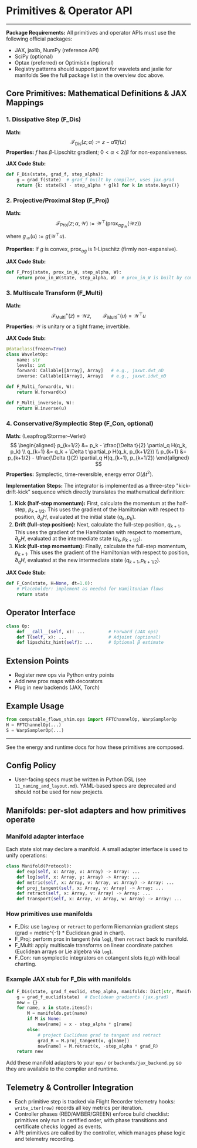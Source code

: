 
# Primitives & Operator API

---
**Package Requirements:**
All primitives and operator APIs must use the following official packages:
- JAX, jaxlib, NumPy (reference API)
- SciPy (optional)
- Optax (preferred) or Optimistix (optional)
- Registry patterns should support jaxwt for wavelets and jaxlie for manifolds
See the full package list in the overview doc above.

## Core Primitives: Mathematical Definitions & JAX Mappings

### 1. Dissipative Step (F_Dis)
**Math:**
$$
\mathcal{F}_{\text{Dis}}(z;\alpha) := z - \alpha \nabla f(z)
$$
**Properties:** $f$ has $\beta$-Lipschitz gradient; $0 < \alpha < 2/\beta$ for non-expansiveness.

**JAX Code Stub:**
```python
def F_Dis(state, grad_f, step_alpha):
    g = grad_f(state)  # grad_f built by compiler, uses jax.grad
    return {k: state[k] - step_alpha * g[k] for k in state.keys()}
```

### 2. Projective/Proximal Step (F_Proj)
**Math:**
$$
\mathcal{F}_{\text{Proj}}(z;\alpha,\mathcal{W}) := \mathcal{W}^\top\left(\mathrm{prox}_{\alpha g_{\mathcal{W}}}(\mathcal{W}z)\right)
$$
where $g_{\mathcal{W}}(u) := g(\mathcal{W}^\top u)$.

**Properties:** If $g$ is convex, $\mathrm{prox}_{\alpha g}$ is 1-Lipschitz (firmly non-expansive).

**JAX Code Stub:**
```python
def F_Proj(state, prox_in_W, step_alpha, W):
    return prox_in_W(state, step_alpha, W)  # prox_in_W is built by compiler
```

### 3. Multiscale Transform (F_Multi)
**Math:**
$$
\mathcal{F}_{\text{Multi}}^+(z) = \mathcal{W}z,\qquad \mathcal{F}_{\text{Multi}}^-(u) = \mathcal{W}^\top u
$$
**Properties:** $\mathcal{W}$ is unitary or a tight frame; invertible.

**JAX Code Stub:**
```python
@dataclass(frozen=True)
class WaveletOp:
    name: str
    levels: int
    forward: Callable[[Array], Array]   # e.g., jaxwt.dwt_nD
    inverse: Callable[[Array], Array]   # e.g., jaxwt.idwt_nD

def F_Multi_forward(x, W):
    return W.forward(x)

def F_Multi_inverse(u, W):
    return W.inverse(u)
```

### 4. Conservative/Symplectic Step (F_Con, optional)
**Math:** (Leapfrog/Stormer–Verlet)
$$
\begin{aligned}
p_{k+1/2} &= p_k - \tfrac{\Delta t}{2} \partial_q H(q_k, p_k) \\
q_{k+1} &= q_k + \Delta t \partial_p H(q_k, p_{k+1/2}) \\
p_{k+1} &= p_{k+1/2} - \tfrac{\Delta t}{2} \partial_q H(q_{k+1}, p_{k+1/2})
\end{aligned}
$$
**Properties:** Symplectic, time-reversible, energy error $O(\Delta t^2)$.

**Implementation Steps:**
The integrator is implemented as a three-step "kick-drift-kick" sequence which directly translates the mathematical definition:
1.  **Kick (half-step momentum):** First, calculate the momentum at the half-step, $p_{k+1/2}$. This uses the gradient of the Hamiltonian with respect to position, $\partial_q H$, evaluated at the initial state $(q_k, p_k)$.
2.  **Drift (full-step position):** Next, calculate the full-step position, $q_{k+1}$. This uses the gradient of the Hamiltonian with respect to momentum, $\partial_p H$, evaluated at the intermediate state $(q_k, p_{k+1/2})$.
3.  **Kick (full-step momentum):** Finally, calculate the full-step momentum, $p_{k+1}$. This uses the gradient of the Hamiltonian with respect to position, $\partial_q H$, evaluated at the new intermediate state $(q_{k+1}, p_{k+1/2})$.

**JAX Code Stub:**
```python
def F_Con(state, H=None, dt=1.0):
    # Placeholder: implement as needed for Hamiltonian flows
    return state
```

## Operator Interface
```python
class Op:
    def __call__(self, x): ...         # Forward (JAX ops)
    def T(self, x): ...                # Adjoint (optional)
    def lipschitz_hint(self): ...      # Optional β estimate
```

## Extension Points
- Register new ops via Python entry points
- Add new prox maps with decorators
- Plug in new backends (JAX, Torch)

## Example Usage
```python
from computable_flows_shim.ops import FFTChannelOp, WarpSamplerOp
H = FFTChannelOp(...)
S = WarpSamplerOp(...)
```

---

See the energy and runtime docs for how these primitives are composed.

## Config Policy
- User-facing specs must be written in Python DSL (see `11_naming_and_layout.md`). YAML-based specs are deprecated and should not be used for new projects.

## Manifolds: per-slot adapters and how primitives operate

### Manifold adapter interface
Each state slot may declare a manifold. A small adapter interface is used to unify operations:

```python
class Manifold(Protocol):
    def exp(self, x: Array, v: Array) -> Array: ...
    def log(self, x: Array, y: Array) -> Array: ...
    def metric(self, x: Array, v: Array, w: Array) -> Array: ...
    def proj_tangent(self, x: Array, v: Array) -> Array: ...
    def retract(self, x: Array, v: Array) -> Array: ...
    def transport(self, x: Array, v: Array, w: Array) -> Array: ...
```

### How primitives use manifolds
- F_Dis: use `log/exp` or `retract` to perform Riemannian gradient steps (grad = metric^{-1} * Euclidean grad in chart).
- F_Proj: perform prox in tangent (via `log`), then `retract` back to manifold.
- F_Multi: apply multiscale transforms on linear coordinate patches (Euclidean arrays or Lie algebra via `log`).
- F_Con: run symplectic integrators on cotangent slots (q,p) with local charting.

### Example JAX stub for F_Dis with manifolds
```python
def F_Dis(state, grad_f_euclid, step_alpha, manifolds: Dict[str, Manifold]):
    g = grad_f_euclid(state)  # Euclidean gradients (jax.grad)
    new = {}
    for name, x in state.items():
        M = manifolds.get(name)
        if M is None:
            new[name] = x - step_alpha * g[name]
        else:
            # project Euclidean grad to tangent and retract
            grad_R = M.proj_tangent(x, g[name])
            new[name] = M.retract(x, -step_alpha * grad_R)
    return new
```

Add these manifold adapters to your `ops/` or `backends/jax_backend.py` so they are available to the compiler and runtime.

## Telemetry & Controller Integration
- Each primitive step is tracked via Flight Recorder telemetry hooks: `write_iter(row)` records all key metrics per iteration.
- Controller phases (RED/AMBER/GREEN) enforce build checklist: primitives only run in certified order, with phase transitions and certificate checks logged as events.
- API: primitives are called by the controller, which manages phase logic and telemetry recording.
